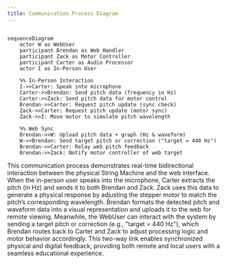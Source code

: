 ```yaml
---
title: Communication Process Diagram
---
```



```mermaid

sequenceDiagram
    actor W as WebUser
    participant Brendan as Web Handler
    participant Zack as Motor Controller
    participant Carter as Audio Processor
    actor I as In-Person User

    %% In-Person Interaction
    I->>Carter: Speak into microphone
    Carter->>Brendan: Send pitch data (frequency in Hz)
    Carter->>Zack: Send pitch data for motor control
    Brendan->>Carter: Request pitch update (sync check)
    Zack->>Carter: Request pitch update (motor sync)
    Zack->>I: Move motor to simulate pitch wavelength

    %% Web Sync
    Brendan->>W: Upload pitch data + graph (Hz & waveform)
    W->>Brendan: Send target pitch or correction ("target = 440 Hz")
    Brendan->>Carter: Relay web pitch feedback
    Brendan->>Zack: Notify motor controller of web target
``` 

This communication process demonstrates real-time bidirectional interaction between the physical String Machine and the web interface. When the in-person user speaks into the microphone, Carter extracts the pitch (in Hz) and sends it to both Brendan and Zack. Zack uses this data to generate a physical response by adjusting the stepper motor to match the pitch’s corresponding wavelength. Brendan formats the detected pitch and waveform data into a visual representation and uploads it to the web for remote viewing. Meanwhile, the WebUser can interact with the system by sending a target pitch or correction (e.g., "target = 440 Hz"), which Brendan routes back to Carter and Zack to adjust processing logic and motor behavior accordingly. This two-way link enables synchronized physical and digital feedback, providing both remote and local users with a seamless educational experience.
